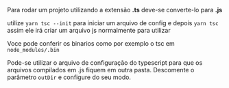 Para rodar um projeto utilizando a extensão **.ts**
deve-se converte-lo para **.js**

utilize ```yarn tsc --init``` para iniciar um arquivo de config e depois  ```yarn tsc```
assim ele irá criar um arquivo js normalmente para utilizar

Voce pode conferir os binarios como por exemplo o tsc em ```node_modules/.bin```

Pode-se utilizar o arquivo de configuração  do typescript para que os arquivos compilados em .js fiquem em outra pasta.
Descomente o parâmetro ```outDir``` e configure do seu modo.